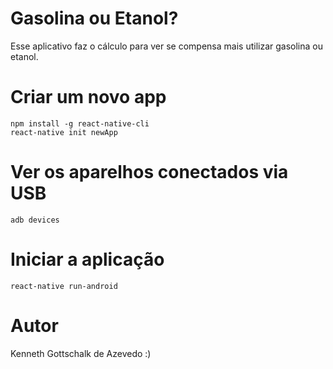 # Gasolina ou Etanol?
Esse aplicativo faz o cálculo para ver se compensa mais utilizar gasolina ou etanol.

# Criar um novo app
```
npm install -g react-native-cli
react-native init newApp
```

# Ver os aparelhos conectados via USB
```
adb devices
```

# Iniciar a aplicação
```
react-native run-android
```

# Autor
Kenneth Gottschalk de Azevedo :)